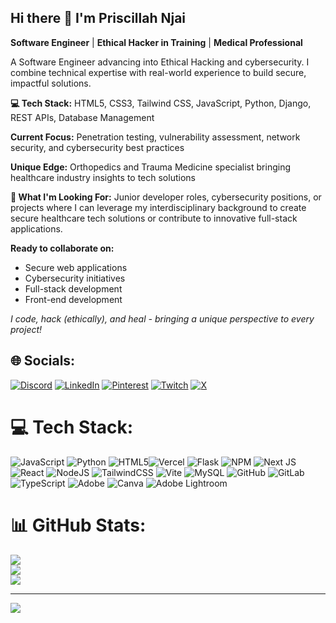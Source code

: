 ## Hi there 👋 I'm Priscillah Njai

**Software Engineer** | **Ethical Hacker in Training** | **Medical Professional**

A Software Engineer advancing into Ethical Hacking and cybersecurity. I combine technical expertise with real-world experience to build secure, impactful solutions.

**💻 Tech Stack:** 
HTML5, CSS3, Tailwind CSS, JavaScript, Python, Django, REST APIs, Database Management

**Current Focus:** 
Penetration testing, vulnerability assessment, network security, and cybersecurity best practices

**Unique Edge:** 
Orthopedics and Trauma Medicine specialist bringing healthcare industry insights to tech solutions

**🎯 What I'm Looking For:**
Junior developer roles, cybersecurity positions, or projects where I can leverage my interdisciplinary background to create secure healthcare tech solutions or contribute to innovative full-stack applications.

**Ready to collaborate on:** 
- Secure web applications
- Cybersecurity initiatives
- Full-stack development
- Front-end development

*I code, hack (ethically), and heal - bringing a unique perspective to every project!*


## 🌐 Socials:
[![Discord](https://img.shields.io/badge/Discord-%237289DA.svg?logo=discord&logoColor=white)](https://discord.gg/https://canary.discord.com/channels/@me) [![LinkedIn](https://img.shields.io/badge/LinkedIn-%230077B5.svg?logo=linkedin&logoColor=white)](https://linkedin.com/in/Priscillahnjai) [![Pinterest](https://img.shields.io/badge/Pinterest-%23E60023.svg?logo=Pinterest&logoColor=white)](https://pinterest.com/Prairie_099) [![Twitch](https://img.shields.io/badge/Twitch-%239146FF.svg?logo=Twitch&logoColor=white)](https://twitch.tv/pree_speedy) [![X](https://img.shields.io/badge/X-black.svg?logo=X&logoColor=white)](https://x.com/pree_nj) 

# 💻 Tech Stack:
![JavaScript](https://img.shields.io/badge/javascript-%23323330.svg?style=for-the-badge&logo=javascript&logoColor=%23F7DF1E) ![Python](https://img.shields.io/badge/python-3670A0?style=for-the-badge&logo=python&logoColor=ffdd54) ![HTML5](https://img.shields.io/badge/html5-%23E34F26.svg?style=for-the-badge&logo=html5&logoColor=white)![Vercel](https://img.shields.io/badge/vercel-%23000000.svg?style=for-the-badge&logo=vercel&logoColor=white) ![Flask](https://img.shields.io/badge/flask-%23000.svg?style=for-the-badge&logo=flask&logoColor=white) ![NPM](https://img.shields.io/badge/NPM-%23CB3837.svg?style=for-the-badge&logo=npm&logoColor=white) ![Next JS](https://img.shields.io/badge/Next-black?style=for-the-badge&logo=next.js&logoColor=white) ![React](https://img.shields.io/badge/react-%2320232a.svg?style=for-the-badge&logo=react&logoColor=%2361DAFB) ![NodeJS](https://img.shields.io/badge/node.js-6DA55F?style=for-the-badge&logo=node.js&logoColor=white) ![TailwindCSS](https://img.shields.io/badge/tailwindcss-%2338B2AC.svg?style=for-the-badge&logo=tailwind-css&logoColor=white) ![Vite](https://img.shields.io/badge/vite-%23646CFF.svg?style=for-the-badge&logo=vite&logoColor=white) ![MySQL](https://img.shields.io/badge/mysql-4479A1.svg?style=for-the-badge&logo=mysql&logoColor=white) ![GitHub](https://img.shields.io/badge/github-%23121011.svg?style=for-the-badge&logo=github&logoColor=white) ![GitLab](https://img.shields.io/badge/gitlab-%23181717.svg?style=for-the-badge&logo=gitlab&logoColor=white) ![TypeScript](https://img.shields.io/badge/typescript-%23007ACC.svg?style=for-the-badge&logo=typescript&logoColor=white)  ![Adobe](https://img.shields.io/badge/adobe-%23FF0000.svg?style=for-the-badge&logo=adobe&logoColor=white) ![Canva](https://img.shields.io/badge/Canva-%2300C4CC.svg?style=for-the-badge&logo=Canva&logoColor=white) ![Adobe Lightroom](https://img.shields.io/badge/Adobe%20Lightroom-31A8FF.svg?style=for-the-badge&logo=Adobe%20Lightroom&logoColor=white) 
# 📊 GitHub Stats:
![](https://github-readme-stats.vercel.app/api?username=PreeNJ&theme=merko&hide_border=false&include_all_commits=false&count_private=false)<br/>
![](https://nirzak-streak-stats.vercel.app/?user=PreeNJ&theme=merko&hide_border=false)<br/>
![](https://github-readme-stats.vercel.app/api/top-langs/?username=PreeNJ&theme=merko&hide_border=false&include_all_commits=false&count_private=false&layout=compact)

---
[![](https://visitcount.itsvg.in/api?id=PreeNJ&icon=0&color=0)](https://visitcount.itsvg.in)

<!-- Proudly created with GPRM ( https://gprm.itsvg.in ) -->
